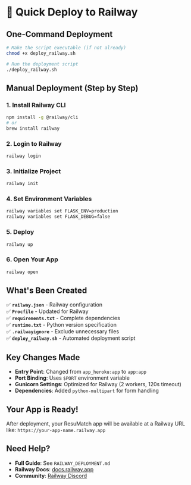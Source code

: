 # 🚂 Quick Deploy to Railway

## One-Command Deployment

```bash
# Make the script executable (if not already)
chmod +x deploy_railway.sh

# Run the deployment script
./deploy_railway.sh
```

## Manual Deployment (Step by Step)

### 1. Install Railway CLI
```bash
npm install -g @railway/cli
# or
brew install railway
```

### 2. Login to Railway
```bash
railway login
```

### 3. Initialize Project
```bash
railway init
```

### 4. Set Environment Variables
```bash
railway variables set FLASK_ENV=production
railway variables set FLASK_DEBUG=false
```

### 5. Deploy
```bash
railway up
```

### 6. Open Your App
```bash
railway open
```

## What's Been Created

✅ **`railway.json`** - Railway configuration  
✅ **`Procfile`** - Updated for Railway  
✅ **`requirements.txt`** - Complete dependencies  
✅ **`runtime.txt`** - Python version specification  
✅ **`.railwayignore`** - Exclude unnecessary files  
✅ **`deploy_railway.sh`** - Automated deployment script  

## Key Changes Made

- **Entry Point**: Changed from `app_heroku:app` to `app:app`
- **Port Binding**: Uses `$PORT` environment variable
- **Gunicorn Settings**: Optimized for Railway (2 workers, 120s timeout)
- **Dependencies**: Added `python-multipart` for form handling

## Your App is Ready!

After deployment, your ResuMatch app will be available at a Railway URL like:
`https://your-app-name.railway.app`

## Need Help?

- **Full Guide**: See `RAILWAY_DEPLOYMENT.md`
- **Railway Docs**: [docs.railway.app](https://docs.railway.app)
- **Community**: [Railway Discord](https://discord.gg/railway)



